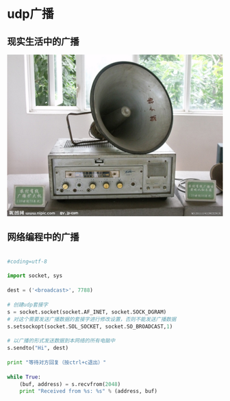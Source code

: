 # udp广播

## 现实生活中的广播

![](/assets/02-就业班-02-11.jpg)

## 网络编程中的广播

```python

#coding=utf-8

import socket, sys

dest = ('<broadcast>', 7788)

# 创建udp套接字
s = socket.socket(socket.AF_INET, socket.SOCK_DGRAM)
# 对这个需要发送广播数据的套接字进行修改设置，否则不能发送广播数据
s.setsockopt(socket.SOL_SOCKET, socket.SO_BROADCAST,1)

# 以广播的形式发送数据到本网络的所有电脑中
s.sendto("Hi", dest)

print "等待对方回复（按ctrl+c退出）"

while True:
    (buf, address) = s.recvfrom(2048)
    print "Received from %s: %s" % (address, buf)
    
```
